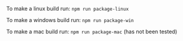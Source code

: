 
To make a linux build run:
``npm run package-linux``

To make a windows build run:
``npm run package-win``

To make a mac build run:
``npm run package-mac``
(has not been tested)

